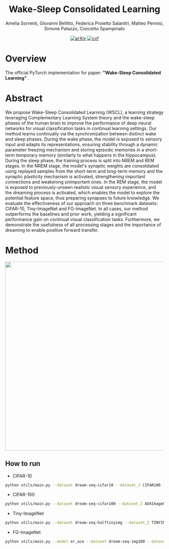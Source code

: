 <div align="center">
  
# Wake-Sleep Consolidated Learning
Amelia Sorrenti, Giovanni Bellitto, Federica Proietto Salanitri, Matteo Pennisi, Simone Palazzo, Concetto Spampinato 

<!--- [![Paper](http://img.shields.io/badge/paper-arxiv.2401.08623-B31B1B.svg)](https://arxiv.org/abs/2401.08623) -->
[![arXiv](https://img.shields.io/badge/arXiv-_-darkgreen?style=flat-square&logo=arxiv)](https://arxiv.org/abs/2401.08623)
[![cvf](https://img.shields.io/badge/IEEE%20TNNLS_2024-_-darkgreen?style=flat-square)](https://ieeexplore.ieee.org/document/10695036)


</div>

# Overview
The official PyTorch implementation for paper: <b> "Wake-Sleep Consolidated Learning" </b>.

# Abstract 
We propose Wake-Sleep Consolidated Learning (WSCL), a learning strategy leveraging Complementary Learning System theory and the wake-sleep phases of the human brain to improve the performance of deep neural networks for visual classification tasks in continual learning settings. Our method learns continually via the synchronization between distinct wake and sleep phases. During the wake phase, the model is exposed to sensory input and adapts its representations, ensuring stability through a dynamic parameter freezing mechanism and storing episodic memories in a short-term temporary memory (similarly to what happens in the hippocampus). During the sleep phase, the training process is split into NREM and REM stages. In the NREM stage, the model's synaptic weights are consolidated using replayed samples from the short-term and long-term memory and the synaptic plasticity mechanism is activated, strengthening important connections and weakening unimportant ones. In the REM stage, the model is exposed to previously-unseen realistic visual sensory experience, and the dreaming process is activated, which enables the model to explore the potential feature space, thus preparing synapses to future knowledge. We evaluate the effectiveness of our approach on three benchmark datasets: CIFAR-10, Tiny-ImageNet and FG-ImageNet. In all cases, our method outperforms the baselines and prior work, yielding a significant performance gain on continual visual classification tasks. Furthermore, we demonstrate the usefulness of all processing stages and the importance of dreaming to enable positive forward transfer.

# Method
<p align = "center"><img src="img/wscl.png" width="600" style = "text-align:center"/></p>
 
## How to run

- CIFAR-10
```bash
python utils/main.py --dataset dream-seq-cifar10 --dataset_2 CIFAR100 --forward_dataset seq-cifar10 --buffer_size 200 --model er_ace --freezing_eval training_and_buff --validation 1 --load_best_args
```

- CIFAR-100
```bash
python utils/main.py --dataset dream-seq-cifar100 --dataset_2 AUXImageNet100 --forward_dataset seq-cifar100 --model er_ace --buffer_size 500 --freezing_eval training_and_buff --validation 1 --load_best_args
```

- Tiny-ImageNet
```bash
python utils/main.py --dataset dream-seq-halftinyimg --dataset_2 TINYIMG --forward_dataset seq-halftinyimg --buffer_size 500 --model er_ace --freezing_eval training_and_buff --validation 1 --load_best_args
```

- FG-ImageNet
```bash
python utils/main.py --model er_ace --dataset dream-seq-img100 --dataset_2 AUXImageNet100 --forward_dataset seq-img100 --buffer_size 1000 --freezing_eval training_and_buff --validation 1 --load_best_args
```

